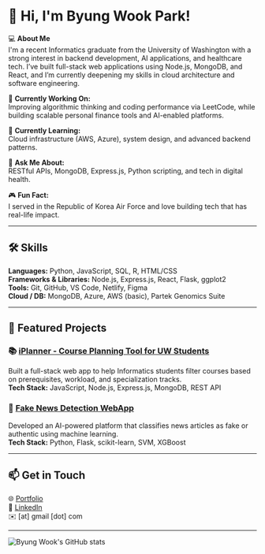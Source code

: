 # 👋 Hi, I'm Byung Wook Park!

💻 **About Me**  
I'm a recent Informatics graduate from the University of Washington with a strong interest in backend development, AI applications, and healthcare tech. I’ve built full-stack web applications using Node.js, MongoDB, and React, and I’m currently deepening my skills in cloud architecture and software engineering.

🔭 **Currently Working On:**  
Improving algorithmic thinking and coding performance via LeetCode, while building scalable personal finance tools and AI-enabled platforms.

🌱 **Currently Learning:**  
Cloud infrastructure (AWS, Azure), system design, and advanced backend patterns.

💬 **Ask Me About:**  
RESTful APIs, MongoDB, Express.js, Python scripting, and tech in digital health.

🎮 **Fun Fact:**  
I served in the Republic of Korea Air Force and love building tech that has real-life impact.

---

## 🛠️ Skills

**Languages:** Python, JavaScript, SQL, R, HTML/CSS  
**Frameworks & Libraries:** Node.js, Express.js, React, Flask, ggplot2  
**Tools:** Git, GitHub, VS Code, Netlify, Figma  
**Cloud / DB:** MongoDB, Azure, AWS (basic), Partek Genomics Suite  

---

## 🚀 Featured Projects

### 📚 [iPlanner - Course Planning Tool for UW Students](https://github.com/b2park17/iPlanner)
Built a full-stack web app to help Informatics students filter courses based on prerequisites, workload, and specialization tracks.  
**Tech Stack:** JavaScript, Node.js, Express.js, MongoDB, REST API

### 📰 [Fake News Detection WebApp](https://github.com/b2park17/Capstone)
Developed an AI-powered platform that classifies news articles as fake or authentic using machine learning.  
**Tech Stack:** Python, Flask, scikit-learn, SVM, XGBoost

---

## 📫 Get in Touch

🌐 [Portfolio](https://byungwookpark.netlify.app/)  
💼 [LinkedIn](https://www.linkedin.com/in/byungwookpark)  
✉️  [at] gmail [dot] com

---

![Byung Wook's GitHub stats](https://github-readme-stats.vercel.app/api?username=byungwookpark&show_icons=true&theme=radical)
